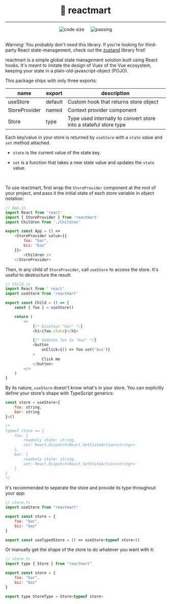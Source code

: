 <h1 align='center'> 🛒 reactmart</h1>

---
<div align='center'>
<img src='https://img.shields.io/github/languages/code-size/givensuman/reactmart' alt='code size' /> 
&nbsp;
&nbsp;
<img src='https://img.shields.io/badge/build-passing-success' alt='passing' />
</div>
<br />

_Warning_: You probably don't need this library. If you're looking for third-party React state-management, check out the [zustand](https://www.npmjs.com/package/zustand) library first!

reactmart is a simple global state management solution built using React hooks. It's meant to imitate the design of Vuex of the Vue ecosystem, keeping your state in a plain-old-javascript-object (POJO).

This package ships with only three exports:

|name	|export |description   	|
|---	|---	|---	|
|useStore   	|default   	|Custom hook that returns store object   	|
|StoreProvider  |named   	|Context provider component   	|
|Store   |type   |  Type used internally to convert store into a stateful store type

Each key/value in your store is returned by `useStore` with a `state` value and `set` method attached.

- `state` is the current value of the state key.

- `set` is a function that takes a new state value and updates the `state` value.

<br />

To use reactmart, first wrap the `StoreProvider` component at the root of your project, and pass it the initial state of each store variable in object notation:
```js
// App.js
import React from 'react'
import { StoreProvider } from 'reactmart'
import Children from './Children'

export const App = () => 
    <StoreProvider value={{
        foo: "bar",
        biz: "baz"
    }}>
        <Children />
    </StoreProvider>
```
Then, in any child of `StoreProvider`, call `useStore` to access the store. It's useful to destructure the result:
```js
// Child.js
import React from ' react'
import useStore from 'reactmart'

export const Child = () => {
    const { foo } = useStore()

    return (
        <>
            {/* Displays "bar" */}
            <h1>{foo.state}</h1>

            {/* Updates foo to "buz" */}
            <button 
                onClick={() => foo.set('buz')}
            >
                Click me
            </button>
        </>
    )
}
```
By its nature, `useStore` doesn't know what's in your store. You can explicitly define your store's shape with TypeScript generics:
```js
const store = useStore<{
    foo: string,
    bar: string
}>()

/*
typeof store == {
    foo: {
        readonly state: string,
        set: React.Dispatch<React.SetStateAction<string>>
    },
    bar: {
        readonly state: string,
        set: React.Dispatch<React.SetStateAction<string>>
    }
}
*/
```

It's recommended to seperate the store and provide its type throughout your app:
```js
// store.ts
import useStore from "reactmart"

export const store = {
    foo: "bar",
    biz: "baz"
}

export const useTypedStore = () => useStore<typeof store>()
```
Or manually get the shape of the store to do whatever you want with it:
```js
// store.ts
import type { Store } from "reactmart"

export const store = {
    foo: "bar",
    biz: "baz"
}

export type StoreType = Store<typeof store>
```
<br />